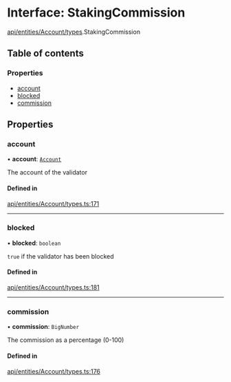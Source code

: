 # Interface: StakingCommission

[api/entities/Account/types](../wiki/api.entities.Account.types).StakingCommission

## Table of contents

### Properties

- [account](../wiki/api.entities.Account.types.StakingCommission#account)
- [blocked](../wiki/api.entities.Account.types.StakingCommission#blocked)
- [commission](../wiki/api.entities.Account.types.StakingCommission#commission)

## Properties

### account

• **account**: [`Account`](../wiki/api.entities.Account.Account)

The account of the validator

#### Defined in

[api/entities/Account/types.ts:171](https://github.com/PolymeshAssociation/polymesh-sdk/blob/f8a937f04/src/api/entities/Account/types.ts#L171)

___

### blocked

• **blocked**: `boolean`

`true` if the validator has been blocked

#### Defined in

[api/entities/Account/types.ts:181](https://github.com/PolymeshAssociation/polymesh-sdk/blob/f8a937f04/src/api/entities/Account/types.ts#L181)

___

### commission

• **commission**: `BigNumber`

The commission as a percentage (0-100)

#### Defined in

[api/entities/Account/types.ts:176](https://github.com/PolymeshAssociation/polymesh-sdk/blob/f8a937f04/src/api/entities/Account/types.ts#L176)
